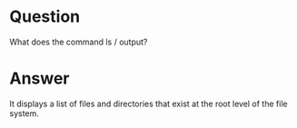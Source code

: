 # Question

What does the command ls / output?

# Answer

 It displays a list of files and directories that exist at the root level of the file system.